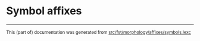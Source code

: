
# Symbol affixes

* * *

<small>This (part of) documentation was generated from [src/fst/morphology/affixes/symbols.lexc](https://github.com/giellalt/lang-bgs/blob/main/src/fst/morphology/affixes/symbols.lexc)</small>
